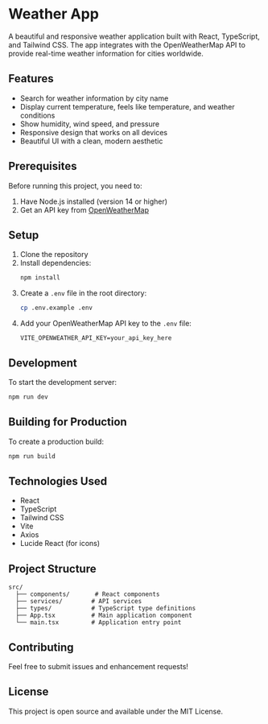# Weather App

A beautiful and responsive weather application built with React, TypeScript, and Tailwind CSS. The app integrates with the OpenWeatherMap API to provide real-time weather information for cities worldwide.

## Features

- Search for weather information by city name
- Display current temperature, feels like temperature, and weather conditions
- Show humidity, wind speed, and pressure
- Responsive design that works on all devices
- Beautiful UI with a clean, modern aesthetic

## Prerequisites

Before running this project, you need to:

1. Have Node.js installed (version 14 or higher)
2. Get an API key from [OpenWeatherMap](https://openweathermap.org/api)

## Setup

1. Clone the repository
2. Install dependencies:
   ```bash
   npm install
   ```
3. Create a `.env` file in the root directory:
   ```bash
   cp .env.example .env
   ```
4. Add your OpenWeatherMap API key to the `.env` file:
   ```
   VITE_OPENWEATHER_API_KEY=your_api_key_here
   ```

## Development

To start the development server:

```bash
npm run dev
```

## Building for Production

To create a production build:

```bash
npm run build
```

## Technologies Used

- React
- TypeScript
- Tailwind CSS
- Vite
- Axios
- Lucide React (for icons)

## Project Structure

```
src/
  ├── components/       # React components
  ├── services/        # API services
  ├── types/           # TypeScript type definitions
  ├── App.tsx          # Main application component
  └── main.tsx         # Application entry point
```

## Contributing

Feel free to submit issues and enhancement requests!

## License

This project is open source and available under the MIT License.
